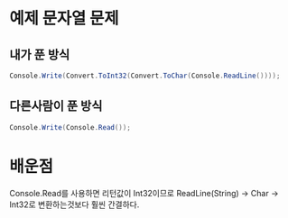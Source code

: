 # 예제 문자열 문제

## 내가 푼 방식
``` cs
Console.Write(Convert.ToInt32(Convert.ToChar(Console.ReadLine())));
```

## 다른사람이 푼 방식
``` cs
Console.Write(Console.Read());
```

# 배운점
Console.Read를 사용하면 리턴값이 Int32이므로 ReadLine(String) -> Char -> Int32로 변환하는것보다 훨씬 간결하다.  

